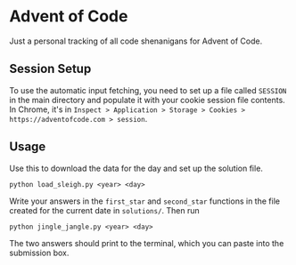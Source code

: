 # Advent of Code
Just a personal tracking of all code shenanigans for Advent of Code.

## Session Setup
To use the automatic input fetching, you need to set up a file called `SESSION` in the main directory and populate it with your cookie session file contents. In Chrome, it's in `Inspect > Application > Storage > Cookies > https://adventofcode.com > session`.

## Usage
Use this to download the data for the day and set up the solution file.

```
python load_sleigh.py <year> <day>
```

Write your answers in the `first_star` and `second_star` functions in the file created for the current date in `solutions/`. Then run

```
python jingle_jangle.py <year> <day>
```

The two answers should print to the terminal, which you can paste into the submission box.
